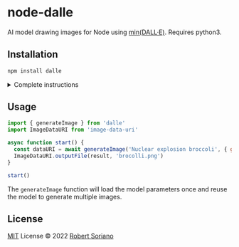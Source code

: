 # node-dalle

AI model drawing images for Node using [min(DALL·E)](https://github.com/kuprel/min-dalle). Requires python3.

## Installation

```bash
npm install dalle
```

<details>

<summary>Complete instructions</summary>

### **Linux**: install node, npm, node-gyp, python3, python3-dev, g++ and make

#### Install Node
```
sudo apt install curl
curl -sL https://deb.nodesource.com/setup_13.x | sudo -E bash -
sudo apt install nodejs
```

#### Install Python
```
sudo apt install python3
sudo apt install python3-dev
```

#### Install Node-gyp
```
sudo apt install make
sudo apt install g++
sudo npm install -g node-gyp
```

### **Windows**: install [NodeJS](https://nodejs.org/en/download/) and [Python](https://www.python.org/downloads/)
  
#### Install Node-gyp if missing
```
npm install --global --production windows-build-tools
npm install -g node-gyp
```

### **Mac**: install XCode from AppStore, [NodeJS](https://nodejs.org/en/download/) and [Python](https://www.python.org/downloads/)

</details>

## Usage

```js
import { generateImage } from 'dalle'
import ImageDataURI from 'image-data-uri'

async function start() {
  const dataURI = await generateImage('Nuclear explosion broccoli', { gridSize: 2 })
  ImageDataURI.outputFile(result, 'brocolli.png')
}

start()
```

The `generateImage` function will load the model parameters once and reuse the model to generate multiple images.


## License

[MIT](./LICENSE) License © 2022 [Robert Soriano](https://github.com/wobsoriano)
